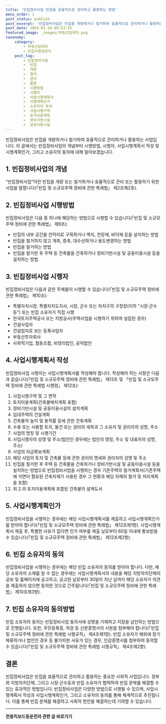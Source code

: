 ```yaml
---
title: '빈집정비사업 빈집을 효율적으로 관리하고 활용하는 방법'
menu_order: 1
post_status: publish
post_excerpt: '빈집정비사업은 빈집을 개량하거나 철거하여 효율적으로 관리하거나 활용하는 사업입니다. 이 글에서는 빈집정비사업의 개념부터 시행방법, 시행자, 사업시행계획서 작성 및 시행계획인가, 그리고 소유자의 동의에 대해 알아보겠습니다.'
post_date: 2024-01-14 09:53:35
featured_image: _images/부동산임대차.png
taxonomy:
    category:
        - 부동산임대차
        - 빈집이용및관리
    post_tag:
        - 빈집정비사업
        -  빈집
        -  개량
        -  철거
        -  관리
        -  활용
        -  시행방법
        -  시행자
        -  사업시행계획서
        -  시행계획인가
        -  소유자의 동의
        -  사업시행구역
        -  토지이용계획
        -  정비기반시설
        -  공동이용시설
---
```




빈집정비사업은 빈집을 개량하거나 철거하여 효율적으로 관리하거나 활용하는 사업입니다. 이 글에서는 빈집정비사업의 개념부터 시행방법, 시행자, 사업시행계획서 작성 및 시행계획인가, 그리고 소유자의 동의에 대해 알아보겠습니다.

## 1. 빈집정비사업의 개념

“빈집정비사업”이란 빈집을 개량 또는 철거하거나 효율적으로 관리 또는 활용하기 위한 사업을 말합니다(「빈집 및 소규모주택 정비에 관한 특례법」 제2조제2호).

## 2. 빈집정비사업 시행방법

빈집정비사업은 다음 중 하나에 해당하는 방법으로 시행할 수 있습니다(「빈집 및 소규모주택 정비에 관한 특례법」 제9조):

- 빈집의 내부 공간을 칸막이로 구획하거나 벽지, 천장재, 바닥재 등을 설치하는 방법
- 빈집을 철거하지 않고 개축, 증축, 대수선하거나 용도변경하는 방법
- 빈집을 철거하는 방법
- 빈집을 철거한 후 주택 등 건축물을 건축하거나 정비기반시설 및 공동이용시설 등을 설치하는 방법

## 3. 빈집정비사업 시행자

빈집정비사업은 다음과 같은 주체들이 시행할 수 있습니다(「빈집 및 소규모주택 정비에 관한 특례법」 제10조):

- 특별자치시장, 특별자치도지사, 시장, 군수 또는 자치구의 구청장(이하 "시장·군수등") 또는 빈집 소유자가 직접 시행
- 한국토지주택공사 또는 지방공사(주택사업을 시행하기 위하여 설립된 경우)
- 건설사업자
- 건설업자로 보는 등록사업자
- 부동산투자회사
- 사회적기업, 협동조합, 비영리법인, 공익법인

## 4. 사업시행계획서 작성

빈집정비사업 시행자는 사업시행계획서를 작성해야 합니다. 작성해야 하는 사항은 다음과 같습니다(「빈집 및 소규모주택 정비에 관한 특례법」 제13조 및 「빈집 및 소규모주택 정비에 관한 특례법 시행령」 제12조):

1. 사업시행구역 및 그 면적
2. 토지이용계획(건축물배치계획 포함)
3. 정비기반시설 및 공동이용시설의 설치계획
4. 임대주택의 건설계획
5. 건축물의 높이 및 용적률 등에 관한 건축계획
6. 수용 또는 사용할 토지, 물건 또는 권리의 세목과 그 소유자 및 권리자의 성명, 주소
7. 사업의 명칭 및 시행기간
8. 사업시행자의 성명 및 주소(법인인 경우에는 법인의 명칭, 주소 및 대표자의 성명, 주소)
9. 사업의 자금확보계획
10. 해당 사업의 토지 및 건축물 등에 관한 권리의 명세와 권리자의 성명 및 주소
11. 빈집을 철거한 후 주택 등 건축물을 건축하거나 정비기반시설 및 공동이용시설 등을 설치하는 방법으로 빈집정비사업을 시행하는 경우 기존주택의 철거계획서(기존주택에 석면이 함유된 건축자재가 사용된 경우 그 현황과 해당 자재의 철거 및 처리계획을 포함)
12. 위 2.의 토지이용계획에 포함된 건축물의 설계도서

## 5. 사업시행계획인가

빈집정비사업을 시행하는 경우에는 해당 사업시행계획서를 제출하고 사업시행계획인가를 받아야 합니다(「빈집 및 소규모주택 정비에 관한 특례법」 제12조제1항). 사업시행계획서 제출 후, 특별한 사유가 없다면 인가 여부를 제출 날로부터 60일 이내에 통보받을 수 있습니다(「빈집 및 소규모주택 정비에 관한 특례법」 제12조제2항).

## 6. 빈집 소유자의 동의

빈집정비사업을 시행하는 경우에는 해당 빈집 소유자의 동의를 받아야 합니다. 다만, 해당 소유자의 소재를 알 수 없는 경우에는 사업시행계획서의 내용을 해당 지방자치단체의 공보 및 홈페이지에 공고하고, 공고한 날로부터 30일이 지난 날까지 해당 소유자가 의견을 제출하지 않으면 동의한 것으로 간주됩니다(「빈집 및 소규모주택 정비에 관한 특례법」 제10조제3항).

## 7. 빈집 소유자의 동의방법

빈집 소유자의 동의는 빈집정비사업 동의서에 성명을 기재하고 지장을 날인하는 방법으로 진행됩니다. 또한, 주민등록증, 여권 등 신분증명서의 사본을 첨부해야 합니다(「빈집 및 소규모주택 정비에 관한 특례법 시행규칙」 제4조제1항). 빈집 소유자가 해외에 장기체류하거나 법인인 경우 등 불가피한 사유가 있는 경우, 인감증명서를 첨부하여 동의할 수 있습니다(「빈집 및 소규모주택 정비에 관한 특례법 시행규칙」 제4조제2항).

## 결론

빈집정비사업은 빈집을 효율적으로 관리하고 활용하는 중요한 사회적 사업입니다. 정부와 지방자치단체, 그리고 시장·군수등과 빈집 소유자가 협력하여 빈집 문제를 해결할 수 있는 효과적인 방법입니다. 빈집정비사업은 다양한 방법으로 시행될 수 있으며, 사업시행계획서 작성과 사업시행계획인가, 그리고 소유자의 동의를 통해 체계적으로 추진됩니다. 이를 통해 빈집 문제를 해결하고 사회의 현안을 해결하는데 기여할 수 있습니다.


<!-- wp:separator -->
<hr class="wp-block-separator has-alpha-channel-opacity"/>
<!-- /wp:separator -->

<!-- wp:group {"backgroundColor":"base","layout":{"type":"constrained"}} -->
<div class="wp-block-group has-base-background-color has-background"><!-- wp:paragraph {"align":"center","fontSize":"medium"} -->
<p class="has-text-align-center has-large-font-size"><strong>전동킥보드등운전자 관련 글 바로가기</strong></p>
<!-- /wp:paragraph -->


<!-- wp:latest-posts
{"categories":[{"id":1824,"count":19,"description":"","link":"https://uknowlaw.com/category/%ec%a0%84%eb%8f%99%ed%82%a5%eb%b3%b4%eb%93%9c%eb%93%b1%ec%9a%b4%ec%a0%84%ec%9e%90/","name":"전동킥보드등운전자","slug":"전동킥보드등운전자","taxonomy":"category","parent":0,"meta":[],"_links":{"self":[{"href":"https://uknowlaw.com/wp-json/wp/v2/categories/1824"}],"collection":[{"href":"https://uknowlaw.com/wp-json/wp/v2/categories"}],"about":[{"href":"https://uknowlaw.com/wp-json/wp/v2/taxonomies/category"}],"wp:post_type":[{"href":"https://uknowlaw.com/wp-json/wp/v2/posts?categories=1824"}],"curies":[{"name":"wp","href":"https://api.w.org/{rel}","templated":true}]}}],"postsToShow":100,"excerptLength":28,"postLayout":"grid","columns":2,"featuredImageAlign":"left","featuredImageSizeSlug":"large","fontSize":"small"} /--></div>
<!-- /wp:group -->